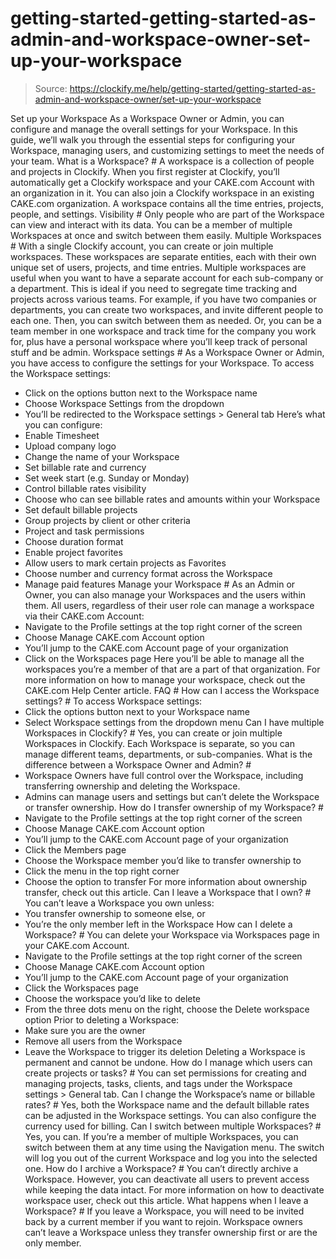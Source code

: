 # getting-started-getting-started-as-admin-and-workspace-owner-set-up-your-workspace

> Source: https://clockify.me/help/getting-started/getting-started-as-admin-and-workspace-owner/set-up-your-workspace

Set up your Workspace
As a Workspace Owner or Admin, you can configure and manage the overall settings for your Workspace.
In this guide, we’ll walk you through the essential steps for configuring your Workspace, managing users, and customizing settings to meet the needs of your team.
What is a Workspace? #
A workspace is a collection of people and projects in Clockify. When you first register at Clockify, you’ll automatically get a Clockify workspace and your CAKE.com Account with an organization in it.
You can also join a Clockify workspace in an existing CAKE.com organization. A workspace contains all the time entries, projects, people, and settings.
Visibility #
Only people who are part of the Workspace can view and interact with its data. You can be a member of multiple Workspaces at once and switch between them easily.
Multiple Workspaces #
With a single Clockify account, you can create or join multiple workspaces. These workspaces are separate entities, each with their own unique set of users, projects, and time entries.
Multiple workspaces are useful when you want to have a separate account for each sub-company or a department. This is ideal if you need to segregate time tracking and projects across various teams.
For example, if you have two companies or departments, you can create two workspaces, and invite different people to each one. Then, you can switch between them as needed.
Or, you can be a team member in one workspace and track time for the company you work for, plus have a personal workspace where you’ll keep track of personal stuff and be admin.
Workspace settings #
As a Workspace Owner or Admin, you have access to configure the settings for your Workspace. To access the Workspace settings:
- Click on the options button next to the Workspace name
- Choose Workspace Settings from the dropdown
- You’ll be redirected to the Workspace settings > General tab
Here’s what you can configure:
- Enable Timesheet
- Upload company logo
- Change the name of your Workspace
- Set billable rate and currency
- Set week start (e.g. Sunday or Monday)
- Control billable rates visibility
- Choose who can see billable rates and amounts within your Workspace
- Set default billable projects
- Group projects by client or other criteria
- Project and task permissions
- Choose duration format
- Enable project favorites
- Allow users to mark certain projects as Favorites
- Choose number and currency format across the Workspace
- Manage paid features
Manage your Workspace #
As an Admin or Owner, you can also manage your Workspaces and the users within them.
All users, regardless of their user role can manage a workspace via their CAKE.com Account:
- Navigate to the Profile settings at the top right corner of the screen
- Choose Manage CAKE.com Account option
- You’ll jump to the CAKE.com Account page of your organization
- Click on the Workspaces page
Here you’ll be able to manage all the workspaces you’re a member of that are a part of that organization.
For more information on how to manage your workspace, check out the CAKE.com Help Center article.
FAQ #
How can I access the Workspace settings? #
To access Workspace settings:
- Click the options button next to your Workspace name
- Select Workspace settings from the dropdown menu
Can I have multiple Workspaces in Clockify? #
Yes, you can create or join multiple Workspaces in Clockify. Each Workspace is separate, so you can manage different teams, departments, or sub-companies.
What is the difference between a Workspace Owner and Admin? #
- Workspace Owners have full control over the Workspace, including transferring ownership and deleting the Workspace.
- Admins can manage users and settings but can’t delete the Workspace or transfer ownership.
How do I transfer ownership of my Workspace? #
- Navigate to the Profile settings at the top right corner of the screen
- Choose Manage CAKE.com Account option
- You’ll jump to the CAKE.com Account page of your organization
- Click the Members page
- Choose the Workspace member you’d like to transfer ownership to
- Click the menu in the top right corner
- Choose the option to transfer
For more information about ownership transfer, check out this article.
Can I leave a Workspace that I own? #
You can’t leave a Workspace you own unless:
- You transfer ownership to someone else, or
- You’re the only member left in the Workspace
How can I delete a Workspace? #
You can delete your Workspace via Workspaces page in your CAKE.com Account.
- Navigate to the Profile settings at the top right corner of the screen
- Choose Manage CAKE.com Account option
- You’ll jump to the CAKE.com Account page of your organization
- Click the Workspaces page
- Choose the workspace you’d like to delete
- From the three dots menu on the right, choose the Delete workspace option
Prior to deleting a Workspace:
- Make sure you are the owner
- Remove all users from the Workspace
- Leave the Workspace to trigger its deletion
Deleting a Workspace is permanent and cannot be undone.
How do I manage which users can create projects or tasks? #
You can set permissions for creating and managing projects, tasks, clients, and tags under the Workspace settings > General tab.
Can I change the Workspace’s name or billable rates? #
Yes, both the Workspace name and the default billable rates can be adjusted in the Workspace settings. You can also configure the currency used for billing.
Can I switch between multiple Workspaces? #
Yes, you can. If you’re a member of multiple Workspaces, you can switch between them at any time using the Navigation menu. The switch will log you out of the current Workspace and log you into the selected one.
How do I archive a Workspace? #
You can’t directly archive a Workspace. However, you can deactivate all users to prevent access while keeping the data intact.
For more information on how to deactivate workspace user, check out this article.
What happens when I leave a Workspace? #
If you leave a Workspace, you will need to be invited back by a current member if you want to rejoin. Workspace owners can’t leave a Workspace unless they transfer ownership first or are the only member.